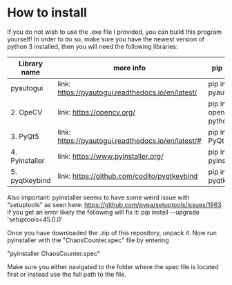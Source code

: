 # How to install
If you do not wish to use the .exe file I provided, you can build this program yourself! 
In order to do so, make sure you have the newest version of python 3 installed, then you will need the following libraries:

Library name | more info | pip install
------------ | ------------ | ------------
pyautogui|link: https://pyautogui.readthedocs.io/en/latest/|pip install pyautogui
2. OpeCV|link: https://opencv.org/|pip install opencv-python
3. PyQt5      |   link: https://pyautogui.readthedocs.io/en/latest/#|pip install PyQt5
4. Pyinstaller|  link: https://www.pyinstaller.org/|pip install pyinstaller
5. pyqtkeybind|  link: https://github.com/codito/pyqtkeybind|pip install pyqtkeybind

Also important: pyinstaller seems to have some weird issue with "setuptools" as seen here: https://github.com/pypa/setuptools/issues/1963
if you get an error likely the following will fix it: pip install --upgrade 'setuptools<45.0.0'

Once you have downloaded the .zip of this repository, unpack it. Now run pyinstaller with the "ChaosCounter.spec" file by entering 

"pyinstaller ChaosCounter.spec"

Make sure you either navigated to the folder where the spec file is located first or instead use the full path to the file.
